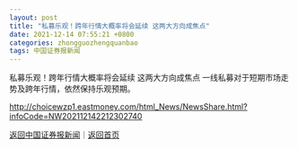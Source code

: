 ```yaml
---
layout: post
title: "私募乐观！跨年行情大概率将会延续 这两大方向成焦点"
date: 2021-12-14 07:55:21 +0800
categories: zhongguozhengquanbao
tags: 中国证券报新闻
---
```

私募乐观！跨年行情大概率将会延续 这两大方向成焦点
一线私募对于短期市场走势及跨年行情，依然保持乐观预期。

<http://choicewzp1.eastmoney.com/html_News/NewsShare.html?infoCode=NW202112142212302740>

[返回中国证券报新闻](//finews.withounder.com/zhongguozhengquanbao/)｜[返回首页](//finews.withounder.com/)